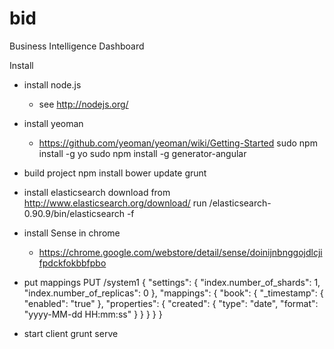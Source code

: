 bid
===

Business Intelligence Dashboard

Install
- install node.js
    - see http://nodejs.org/

- install yeoman
    - https://github.com/yeoman/yeoman/wiki/Getting-Started
    sudo npm install -g yo
    sudo npm install -g generator-angular

- build project
    npm install
    bower update
    grunt

- install elasticsearch
    download from http://www.elasticsearch.org/download/
    run /elasticsearch-0.90.9/bin/elasticsearch -f

- install Sense in chrome
    - https://chrome.google.com/webstore/detail/sense/doinijnbnggojdlcjifpdckfokbbfpbo

- put mappings
PUT /system1
{
    "settings": {
        "index.number_of_shards": 1,
        "index.number_of_replicas": 0
    },
    "mappings": {
        "book": {
            "_timestamp": {
                "enabled": "true"
            },
            "properties": {
                "created": {
                    "type": "date",
                    "format": "yyyy-MM-dd HH:mm:ss"
                }
            }
        }
    }
}

- start client
    grunt serve
